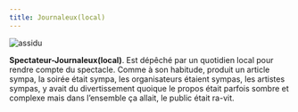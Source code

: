 ```yaml
---
title: Journaleux(local)
---
```


 ![assidu](/content/images/03.png)

**Spectateur-Journaleux(local)**. Est dépêché par un quotidien local pour rendre compte du spectacle. Comme à son habitude, produit un article sympa, la soirée était sympa, les organisateurs étaient sympas, les artistes sympas, y avait du divertissement quoique le propos était parfois sombre et complexe mais dans l’ensemble ça allait, le public était ra-vit. 